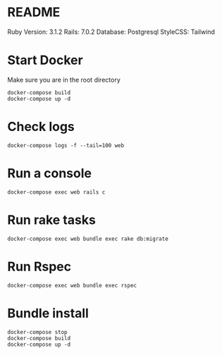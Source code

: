 # README

Ruby Version: 3.1.2
Rails: 7.0.2
Database: Postgresql
StyleCSS: Tailwind


# Start Docker
Make sure you are in the root directory
```
docker-compose build
docker-compose up -d
```

# Check logs
`docker-compose logs -f --tail=100 web`

# Run a console
`docker-compose exec web rails c`

# Run rake tasks
`docker-compose exec web bundle exec rake db:migrate`

# Run Rspec
`docker-compose exec web bundle exec rspec`

# Bundle install
```
docker-compose stop
docker-compose build
docker-compose up -d
```